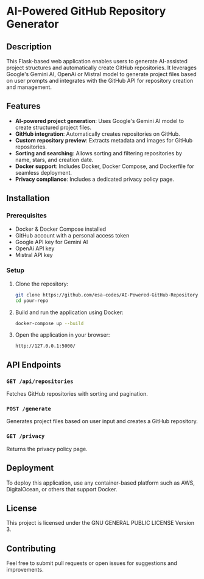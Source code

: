 # AI-Powered GitHub Repository Generator

## Description
This Flask-based web application enables users to generate AI-assisted project structures and automatically create GitHub repositories. It leverages Google's Gemini AI, OpenAi or Mistral model to generate project files based on user prompts and integrates with the GitHub API for repository creation and management.

## Features
- **AI-powered project generation**: Uses Google's Gemini AI model to create structured project files.
- **GitHub integration**: Automatically creates repositories on GitHub.
- **Custom repository preview**: Extracts metadata and images for GitHub repositories.
- **Sorting and searching**: Allows sorting and filtering repositories by name, stars, and creation date.
- **Docker support**: Includes Docker, Docker Compose, and Dockerfile for seamless deployment.
- **Privacy compliance**: Includes a dedicated privacy policy page.

## Installation
### Prerequisites
- Docker & Docker Compose installed
- GitHub account with a personal access token
- Google API key for Gemini AI
- OpenAi API key
- Mistral API key

### Setup
1. Clone the repository:
   ```sh
   git clone https://github.com/esa-codes/AI-Powered-GitHub-Repository-Generator.git
   cd your-repo
   ```
2. Build and run the application using Docker:
   ```sh
   docker-compose up --build
   ```
3. Open the application in your browser:
   ```
   http://127.0.0.1:5000/
   ```

## API Endpoints
### `GET /api/repositories`
Fetches GitHub repositories with sorting and pagination.

### `POST /generate`
Generates project files based on user input and creates a GitHub repository.

### `GET /privacy`
Returns the privacy policy page.

## Deployment
To deploy this application, use any container-based platform such as AWS, DigitalOcean, or others that support Docker.

## License
This project is licensed under the GNU GENERAL PUBLIC LICENSE Version 3.

## Contributing
Feel free to submit pull requests or open issues for suggestions and improvements.
